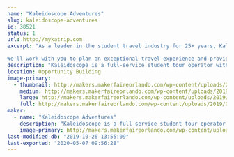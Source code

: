 ```yaml
---
name: "Kaleidoscope Adventures"
slug: kaleidoscope-adventures
id: 38521
status: 1
url: http://mykatrip.com
excerpt: "As a leader in the student travel industry for 25+ years, Kaleidoscope Adventures exceeds expectations for student and performance group travel.

We'll work with you to plan an exceptional travel experience and provide impeccable customer service from start to finish"
description: "Kaleidoscope is a full-service student tour operator with more than 25+ years of inspiring student travel and a former educator as CEO. We specialize in surprisingly unique educational, performance, sports, senior class trip, festival and cruise travel to more than 40+ student-friendly destinations. We make student safety a priority with a clearly communicated safety plan and trusted partners. Kaleidoscope Adventures is an active member of the Student &amp; Youth Association and licensed, bonded and insured."
location: Opportunity Building
image-primary:
  - thumbnail: http://makers.makerfaireorlando.com/wp-content/uploads/2019/09/KA-Logo-1-150x150.jpg
    medium: http://makers.makerfaireorlando.com/wp-content/uploads/2019/09/KA-Logo-1-300x87.jpg
    large: http://makers.makerfaireorlando.com/wp-content/uploads/2019/09/KA-Logo-1.jpg
    full: http://makers.makerfaireorlando.com/wp-content/uploads/2019/09/KA-Logo-1.jpg
maker:
  - name: "Kaleidoscope Adventures"
    description: "Kaleidoscope is a full-service student tour operator with more than 25+ years of inspiring student travel and a former educator as CEO. We specialize in surprisingly unique educational, performance, sports, senior class trip, festival and cruise travel to more than 40+ student-friendly destinations. We make student safety a priority with a clearly communicated safety plan and trusted partners. Kaleidoscope Adventures is an active member of the Student & Youth Association and licensed, bonded and insured."
    image-primary: http://makers.makerfaireorlando.com/wp-content/uploads/2019/09/KA-Logo.jpg
last-modified-db: "2019-10-26 13:55:09"
last-exported: "2020-05-07 09:56:28"
---
```

